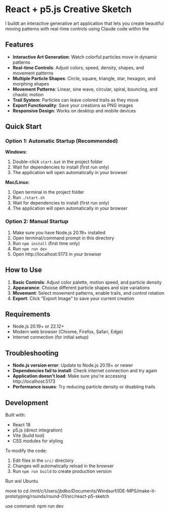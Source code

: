 # React + p5.js Creative Sketch

I buildt an interactive generative art application that lets you create beautiful moving patterns with real-time controls using Claude code within the 

## Features

- **Interactive Art Generation**: Watch colorful particles move in dynamic patterns
- **Real-time Controls**: Adjust colors, speed, density, shapes, and movement patterns
- **Multiple Particle Shapes**: Circle, square, triangle, star, hexagon, and morphing shapes
- **Movement Patterns**: Linear, sine wave, circular, spiral, bouncing, and chaotic motion
- **Trail System**: Particles can leave colored trails as they move
- **Export Functionality**: Save your creations as PNG images
- **Responsive Design**: Works on desktop and mobile devices

## Quick Start

### Option 1: Automatic Startup (Recommended)

**Windows:**
1. Double-click `start.bat` in the project folder
2. Wait for dependencies to install (first run only)
3. The application will open automatically in your browser

**Mac/Linux:**
1. Open terminal in the project folder
2. Run `./start.sh`
3. Wait for dependencies to install (first run only)
4. The application will open automatically in your browser

### Option 2: Manual Startup

1. Make sure you have Node.js 20.19+ installed
2. Open terminal/command prompt in this directory
3. Run `npm install` (first time only)
4. Run `npm run dev`
5. Open http://localhost:5173 in your browser

## How to Use

1. **Basic Controls**: Adjust color palette, motion speed, and particle density
2. **Appearance**: Choose different particle shapes and size variations
3. **Movement**: Select movement patterns, enable trails, and control rotation
4. **Export**: Click "Export Image" to save your current creation

## Requirements

- Node.js 20.19+ or 22.12+
- Modern web browser (Chrome, Firefox, Safari, Edge)
- Internet connection (for initial setup)

## Troubleshooting

- **Node.js version error**: Update to Node.js 20.19+ or newer
- **Dependencies fail to install**: Check internet connection and try again
- **Application doesn't load**: Make sure you're accessing http://localhost:5173
- **Performance issues**: Try reducing particle density or disabling trails

## Development

Built with:
- React 18
- p5.js (direct integration)
- Vite (build tool)
- CSS modules for styling

To modify the code:
1. Edit files in the `src/` directory
2. Changes will automatically reload in the browser
3. Run `npm run build` to create production version


Run wsl Ubuntu

move to 
cd /mnt/c/Users/jbdbo/Documents/Windsurf/IDE-MPS/make-it-prototyping/rounds/round-01/src/react-p5-sketch

use command:
npm run dev
